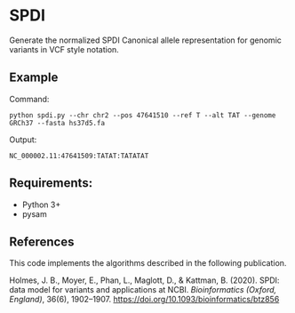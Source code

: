 # SPDI
Generate the normalized SPDI Canonical allele representation for genomic variants in VCF style notation.

## Example

Command:

`python spdi.py --chr chr2 --pos 47641510 --ref T --alt TAT --genome GRCh37 --fasta hs37d5.fa`

Output:

`NC_000002.11:47641509:TATAT:TATATAT`

## Requirements:
- Python 3+
- pysam

## References
This code implements the algorithms described in the following publication.

Holmes, J. B., Moyer, E., Phan, L., Maglott, D., & Kattman, B. (2020). SPDI: data model for variants and applications at NCBI. *Bioinformatics (Oxford, England)*, 36(6), 1902–1907. https://doi.org/10.1093/bioinformatics/btz856